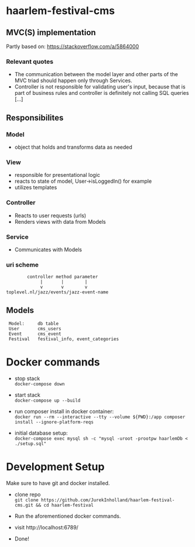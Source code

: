 # haarlem-festival-cms

## MVC(S) implementation
Partly based on: https://stackoverflow.com/a/5864000
### Relevant quotes
- The communication between the model layer and other parts of the MVC triad should happen only through Services. 
- Controller is not responsible for validating user's input, because that is part of business rules and controller is definitely not calling SQL queries [...]

## Responsibilites
### Model
- object that holds and transforms data as needed


### View
- responsible for presentational logic
- reacts to state of model, User->isLoggedIn() for example
- utilizes templates

### Controller
- Reacts to user requests (urls)
- Renders views with data from Models

### Service
- Communicates with Models

### uri scheme


            controller method parameter
                 |       |        |
                 v       v        v
    toplevel.nl/jazz/events/jazz-event-name


## Models

     Model:     db table
     User       cms_users
     Event      cms_event
     Festival   festival_info, event_categories

# Docker commands

- stop stack  
`docker-compose down`

- start stack  
`docker-compose up --build`

- run composer install in docker container:  
`docker run --rm --interactive --tty --volume ${PWD}:/app composer install --ignore-platform-reqs`

- initial database setup:  
`docker-compose exec mysql sh -c "mysql -uroot -prootpw haarlemDb < ./setup.sql"`



# Development Setup

Make sure to have git and docker installed.

- clone repo  
`git clone https://github.com/JurekInholland/haarlem-festival-cms.git && cd haarlem-festival`

- Run the aforementioned docker commands.

- visit http://localhost:6789/

- Done!